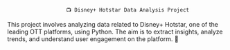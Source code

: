                        📺 Disney+ Hotstar Data Analysis Project

This project involves analyzing data related to Disney+ Hotstar, one of the leading OTT platforms, 
using Python. The aim is to extract insights, analyze trends, and understand user engagement on the platform. 🚀
